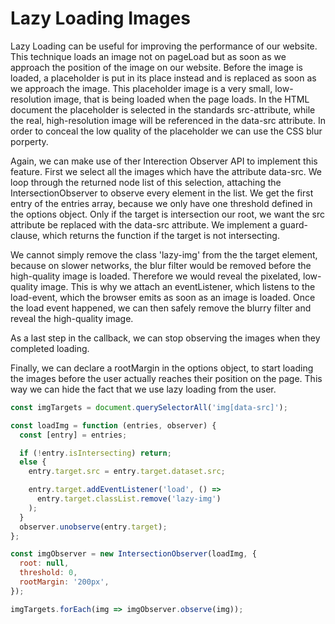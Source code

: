 # Lazy Loading Images

Lazy Loading can be useful for improving the performance of our website. This technique loads an image not on pageLoad but as soon as we approach the position of the image on our website. Before the image is loaded, a placeholder is put in its place instead and is replaced as soon as we approach the image. This placeholder image is a very small, low-resolution image, that is being loaded when the page loads. In the HTML document the placeholder is selected in the standards src-attribute, while the real, high-resolution image will be referenced in the data-src attribute. In order to conceal the low quality of the placeholder we can use the CSS blur porperty.

Again, we can make use of ther Interection Observer API to implement this feature.
First we select all the images which have the attribute data-src. We loop through the returned node list of this selection, attaching the IntersectionObserver to observe every element in the list. We get the first entry of the entries array, because we only have one threshold defined in the options object. Only if the target is intersection our root, we want the src attribute be replaced with the data-src attribute. We implement a guard-clause, which returns the function if the target is not intersecting.

We cannot simply remove the class 'lazy-img' from the the target element, because on slower networks, the blur filter would be removed before the high-quality image is loaded. Therefore we would reveal the pixelated, low-quality image. This is why we attach an eventListener, which listens to the load-event, which the browser emits as soon as an image is loaded. Once the load event happened, we can then safely remove the blurry filter and reveal the high-quality image.

As a last step in the callback, we can stop observing the images when they completed loading.

Finally, we can declare a rootMargin in the options object, to start loading the images before the user actually reaches their position on the page. This way we can hide the fact that we use lazy loading from the user.

```js
const imgTargets = document.querySelectorAll('img[data-src]');

const loadImg = function (entries, observer) {
  const [entry] = entries;

  if (!entry.isIntersecting) return;
  else {
    entry.target.src = entry.target.dataset.src;

    entry.target.addEventListener('load', () =>
      entry.target.classList.remove('lazy-img')
    );
  }
  observer.unobserve(entry.target);
};

const imgObserver = new IntersectionObserver(loadImg, {
  root: null,
  threshold: 0,
  rootMargin: '200px',
});

imgTargets.forEach(img => imgObserver.observe(img));
```